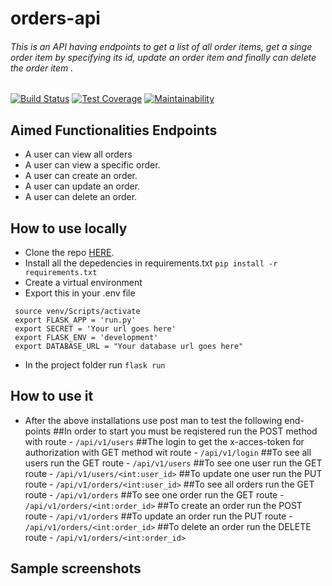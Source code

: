 # orders-api

 ###### This is an API having endpoints to get a list of all order items, get a singe order item by specifying its id, update an order item and finally can delete the order item .


[![Build Status](https://travis-ci.com/TeamoreA/fast-food-apiV1.svg?branch=fixes-160551023)](https://travis-ci.com/TeamoreA/fast-food-apiV1)
[![Test Coverage](https://api.codeclimate.com/v1/badges/a99a88d28ad37a79dbf6/test_coverage)](https://codeclimate.com/github/codeclimate/codeclimate/test_coverage)
[![Maintainability](https://api.codeclimate.com/v1/badges/a99a88d28ad37a79dbf6/maintainability)](https://codeclimate.com/github/codeclimate/codeclimate/maintainability)


## Aimed Functionalities Endpoints 
- A user can view all orders
- A user can view a specific order.
- A user can create an order.
- A user can update an order.
- A user can delete an order.


## How to use locally

- Clone the repo [HERE](https://github.com/TeamoreA/fast-food-apiV1).
- Install all the depedencies in requirements.txt
`pip install -r requirements.txt`
- Create a virtual environment
- Export this in your .env file
 ```
  source venv/Scripts/activate
  export FLASK_APP = 'run.py'
  export SECRET = 'Your url goes here'
  export FLASK_ENV = 'development'
  export DATABASE_URL = "Your database url goes here"
```
- In the project folder run `flask run`


## How to use it

- After the above installations use post man to test the following end-points
    ##In order to start you must be reqistered run the POST method with route - `/api/v1/users`
    ##The login to get the x-acces-token for authorization with GET method wit route - `/api/v1/login`
    ##To see all users run the GET route - `/api/v1/users`
    ##To see one user run the GET route - `/api/v1/users/<int:user_id>`
    ##To update one user run the PUT route - `/api/v1/orders/<int:user_id>`
    ##To see all orders run the GET route - `/api/v1/orders`
    ##To see one order run the GET route - `/api/v1/orders/<int:order_id>`
    ##To create an order run the POST route - `/api/v1/orders`
    ##To update an order run the PUT route - `/api/v1/orders/<int:order_id>`
    ##To delete an order run the DELETE route - `/api/v1/orders/<int:order_id>`
    
## Sample screenshots
 
